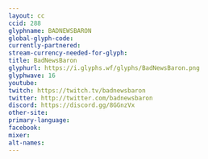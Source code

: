 ```yaml
---
layout: cc
ccid: 288
glyphname: BADNEWSBARON
global-glyph-code: 
currently-partnered: 
stream-currency-needed-for-glyph: 
title: BadNewsBaron
glyphurl: https://i.glyphs.wf/glyphs/BadNewsBaron.png
glyphwave: 16
youtube: 
twitch: https://twitch.tv/badnewsbaron
twitter: http://twitter.com/badnewsbaron
discord: https://discord.gg/8GGnzVx
other-site: 
primary-language: 
facebook: 
mixer: 
alt-names: 
---
```


